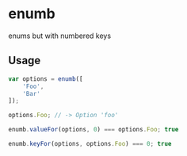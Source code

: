 # enumb

enums but with numbered keys

## Usage

```js
var options = enumb([
    'Foo',
    'Bar'
]);

options.Foo; // -> Option 'foo'

enumb.valueFor(options, 0) === options.Foo; true

enumb.keyFor(options, options.Foo) === 0; true
```